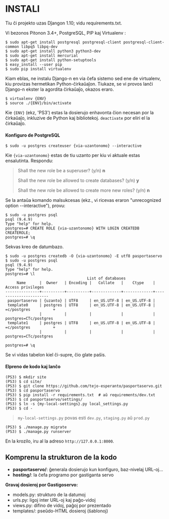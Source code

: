 # INSTALI

Tiu ĉi projekto uzas Dĵangon 1.10; vidu requirements.txt.

Vi bezonos Pitonon 3.4+, PostgreSQL, PIP kaj Virtualenv :

    $ sudo apt-get install postgresql postgresql-client postgresql-client-common libpq5 libpq-dev
    $ sudo apt-get install python3 python3-dev
    $ sudo apt-get install mercurial
    $ sudo apt-get install python-setuptools
    $ easy_install --user pip
    $ sudo pip install virtualenv

Kiam eblas, ne instalu Django-n en via ĉefa sistemo sed ene de virtualenv, kiu provizas hermetikan Python-ĉirkaŭaĵon. Tiukaze, se vi provos lanĉi Django-n ekster la agordita ĉirkaŭaĵo, okazos eraro.

    $ virtualenv {ENV}
    $ source ./{ENV}/bin/activate

Kie `{ENV}` (ekz, 'PS3') estas la dosierujo enhavonta ĉion necesan por la ĉirkaŭaĵo, inkluzive de Python kaj bibliotekoj. `deactivate` por eliri el la ĉirkaŭaĵo.

#### Konfiguro de PostgreSQL

    $ sudo -u postgres createuser {via-uzantonomo} --interactive

Kie `{via-uzantonomo}` estas de tiu uzanto per kiu vi aktuale estas ensalutinta. Respondu:

>    Shall the new role be a superuser? (y/n) **n**
>
>    Shall the new role be allowed to create databases? (y/n) **y**
>
>    Shall the new role be allowed to create more new roles? (y/n) **n**

Se la antaŭa komando malsukcesas (ekz., vi ricevas eraron "unrecognized option --interactive"), provu:

    $ sudo -u postgres psql
    psql (9.4.9)
    Type "help" for help.
    postgres=# CREATE ROLE {via-uzantonomo} WITH LOGIN CREATEDB CREATEROLE;
    postgres=# \q

Sekvas kreo de datumbazo.

    $ sudo -u postgres createdb -O {via-uzantonomo} -E utf8 pasportaservo
    $ sudo -u postgres psql
    psql (9.4.9)
    Type "help" for help.
    postgres=# \l
                                        List of databases
         Name      |  Owner   | Encoding |   Collate   |    Ctype    |   Access privileges   
    ---------------+----------+----------+-------------+-------------+-----------------------
     pasportaservo | {uzanto} | UTF8     | en_US.UTF-8 | en_US.UTF-8 | 
     template0     | postgres | UTF8     | en_US.UTF-8 | en_US.UTF-8 | =c/postgres          +
                   |          |          |             |             | postgres=CTc/postgres
     template1     | postgres | UTF8     | en_US.UTF-8 | en_US.UTF-8 | =c/postgres          +
                   |          |          |             |             | postgres=CTc/postgres

    postgres=# \q

Se vi vidas tabelon kiel ĉi-supre, ĉio glate paŝis.

#### Elpreno de kodo kaj lanĉo

    (PS3) $ mkdir site
    (PS3) $ cd site/
    (PS3) $ git clone https://github.com/tejo-esperanto/pasportaservo.git
    (PS3) $ cd pasportaservo
    (PS3) $ pip install -r requirements.txt  # aŭ requirements/dev.txt
    (PS3) $ cd pasportaservo/settings/
    (PS3) $ ln -s {my-local-settings}.py local_settings.py
    (PS3) $ cd -

> `my-local-settings.py` povas esti `dev.py`, `staging.py` aŭ `prod.py`

    (PS3) $ ./manage.py migrate
    (PS3) $ ./manage.py runserver

En la krozilo, iru al la adreso `http://127.0.0.1:8000`.


## Komprenu la strukturon de la kodo

- **pasportaservo/**: ĝenerala dosierujo kun konfiguro, baz-nivelaj URL-oj…
- **hosting/**: la ĉefa programo por gastiganta servo

**Gravaj dosieroj por Gastigoservo:**

- models.py: strukturo de la datumoj
- urls.py: ligoj inter URL-oj kaj paĝo-vidoj
- views.py: difino de vidoj, paĝoj por prezentado
- templates/: pseŭdo-HTML dosieroj (ŝablonoj)
